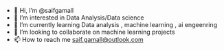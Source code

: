 - 👋 Hi, I’m @saifgamall
- 👀 I’m interested in Data Analysis/Data science
- 🌱 I’m currently learning Data analysis , machine learning , ai engeenring
- 💞️ I’m looking to collaborate on machine learning projects
- 📫 How to reach me saif.gamall@outlook.com


<!---
saifgamall/saifgamall is a ✨ special ✨ repository because its `README.md` (this file) appears on your GitHub profile.
You can click the Preview link to take a look at your changes.
--->

